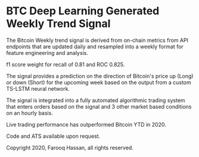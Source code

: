 # BTC Deep Learning Generated Weekly Trend Signal
The Bitcoin Weekly trend signal is derived from on-chain metrics from API endpoints that are updated daily and resampled into a weekly format for feature engineering and analysis.

f1 score weight for recall of 0.81 and ROC 0.825.

The signal provides a prediction on the direction of Bitcoin's price up (Long) or down (Short) for the upcoming week based on the output from a custom TS-LSTM neural network.

The signal is integrated into a fully automated algorithmic trading system that enters orders based on the signal and 3 other market based conditions on an hourly basis.

Live trading performance has outperformed Bitcoin YTD in 2020.

Code and ATS available upon request.

Copyright 2020, Farooq Hassan, all rights reserved.
